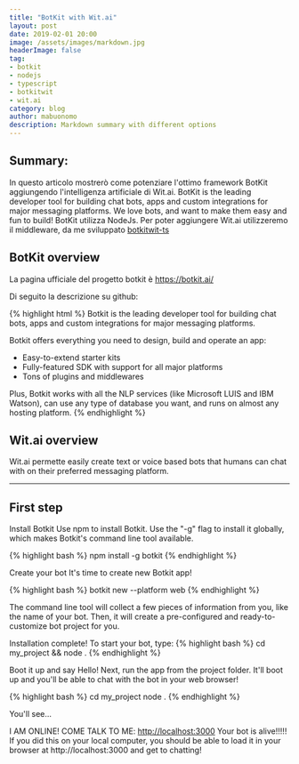 ```yaml
---
title: "BotKit with Wit.ai"
layout: post
date: 2019-02-01 20:00
image: /assets/images/markdown.jpg
headerImage: false
tag:
- botkit
- nodejs
- typescript
- botkitwit
- wit.ai
category: blog
author: mabuonomo
description: Markdown summary with different options
---
```


## Summary:

In questo articolo mostrerò come potenziare l'ottimo framework BotKit aggiungendo l'intelligenza artificiale di Wit.ai. BotKit is the leading developer tool for building chat bots, apps and custom integrations for major messaging platforms. We love bots, and want to make them easy and fun to build!
BotKit utilizza NodeJs. Per poter aggiungere Wit.ai utilizzeremo il middleware, da me sviluppato <a href="https://github.com/mabuonomo/botkitwit-ts">botkitwit-ts</a>

## BotKit overview
La pagina ufficiale del progetto botkit è <a href="https://botkit.ai/" target="_blank">https://botkit.ai/</a>

Di seguito la descrizione su github:

{% highlight html %}
Botkit is the leading developer tool for building chat bots, apps and custom integrations for major messaging platforms.

Botkit offers everything you need to design, build and operate an app:

* Easy-to-extend starter kits
* Fully-featured SDK with support for all major platforms
* Tons of plugins and middlewares

Plus, Botkit works with all the NLP services (like Microsoft LUIS and IBM Watson), can use any type of database you want, and runs on almost any hosting platform.
{% endhighlight %}

## Wit.ai overview

Wit.ai permette easily create text or voice based bots that humans can chat with on their preferred messaging platform.

<!-- #### Especial Elements
- [Summary:](#summary)
- [BotKit overview](#botkit-overview)
- [Wit.ai overview](#witai-overview)
    - [External Elements](#external-elements)
- [First step](#first-step)

#### External Elements
- [Gist](#gist)
- [Codepen](#codepen)
- [Slideshare](#slideshare)
- [Videos](#videos) -->

---

## First step

Install Botkit
Use npm to install Botkit. Use the "-g" flag to install it globally, which makes Botkit's command line tool available.

{% highlight bash %}
npm install -g botkit
{% endhighlight %}

Create your bot
It's time to create new Botkit app!

{% highlight bash %}
botkit new --platform web
{% endhighlight %}

The command line tool will collect a few pieces of information from you, like the name of your bot. Then, it will create a pre-configured and ready-to-customize bot project for you.

Installation complete! To start your bot, type:
{% highlight bash %}
cd my_project && node .
{% endhighlight %}

Boot it up and say Hello!
Next, run the app from the project folder. It'll boot up and you'll be able to chat with the bot in your web browser!

{% highlight bash %}
cd my_project
node .
{% endhighlight %}

You'll see...

I AM ONLINE! COME TALK TO ME: <a href="http://localhost:3000" target="_blank">http://localhost:3000</a>
Your bot is alive!!!!! If you did this on your local computer, you should be able to load it in your browser at http://localhost:3000 and get to chatting!


[1]: http://daringfireball.net/projects/markdown/
[2]: http://www.fileformat.info/info/unicode/char/2163/index.htm
[3]: http://www.markitdown.net/
[4]: http://daringfireball.net/projects/markdown/basics
[5]: http://daringfireball.net/projects/markdown/syntax
[6]: http://kune.fr/wp-content/uploads/2013/10/ghost-blog.jpg
